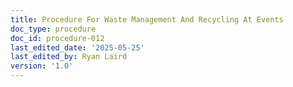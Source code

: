 ```yaml
---
title: Procedure For Waste Management And Recycling At Events
doc_type: procedure
doc_id: procedure-012
last_edited_date: '2025-05-25'
last_edited_by: Ryan Laird
version: '1.0'
---
```


<!-- Unsupported block type: table_of_contents -->

<!-- Unsupported block type: unsupported -->
